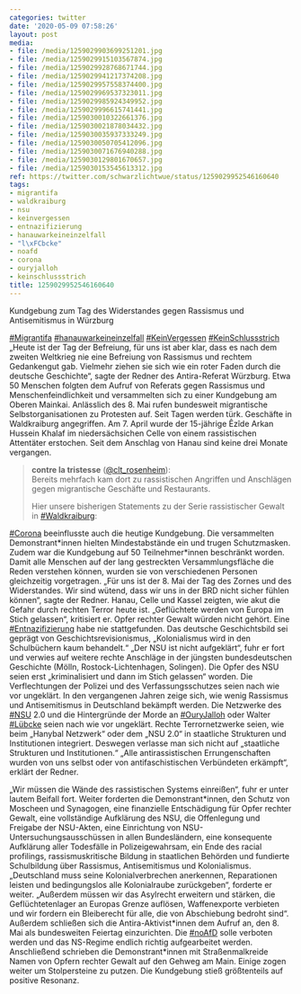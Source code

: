 ```yaml
---
categories: twitter
date: '2020-05-09 07:58:26'
layout: post
media:
- file: /media/1259029903699251201.jpg
- file: /media/1259029915103567874.jpg
- file: /media/1259029928768671744.jpg
- file: /media/1259029941217374208.jpg
- file: /media/1259029957558374400.jpg
- file: /media/1259029969537323011.jpg
- file: /media/1259029985924349952.jpg
- file: /media/1259029996615741441.jpg
- file: /media/1259030010322661376.jpg
- file: /media/1259030021878034432.jpg
- file: /media/1259030035937333249.jpg
- file: /media/1259030050705412096.jpg
- file: /media/1259030071676940288.jpg
- file: /media/1259030129801670657.jpg
- file: /media/1259030153545613312.jpg
ref: https://twitter.com/schwarzlichtwue/status/1259029952546160640
tags:
- migrantifa
- waldkraiburg
- nsu
- keinvergessen
- entnazifizierung
- hanauwarkeineinzelfall
- "l\xFCbcke"
- noafd
- corona
- ouryjalloh
- keinschlussstrich
title: 1259029952546160640
---
```

Kundgebung zum Tag des Widerstandes gegen Rassismus und Antisemitismus in Würzburg



[#Migrantifa](/t/migrantifa) [#hanauwarkeineinzelfall](/t/hanauwarkeineinzelfall) [#KeinVergessen](/t/keinvergessen) [#KeinSchlussstrich](/t/keinschlussstrich) 
„Heute ist der Tag der Befreiung, für uns ist aber klar, dass es nach dem zweiten Weltkrieg nie eine Befreiung von Rassismus und rechtem Gedankengut gab. Vielmehr ziehen sie sich wie ein roter Faden durch die deutsche Geschichte“, sagte der Redner des Antira-Referat Würzburg. 
Etwa 50 Menschen folgten dem Aufruf von Referats gegen Rassismus und Menschenfeindlichkeit und versammelten sich zu einer Kundgebung am Oberen Mainkai. Anlässlich des 8. Mai rufen bundesweit migrantische Selbstorganisationen zu Protesten auf. 
Seit Tagen werden türk. Geschäfte in Waldkraiburg angegriffen. Am 7. April wurde der 15-jährige Êzîde Arkan Hussein Khalaf im niedersächsichen Celle von einem rassistischen Attentäter erstochen. Seit dem Anschlag von Hanau sind keine drei Monate vergangen.

 
> <b>contre la tristesse</b> ([@clt_rosenheim](https://twitter.com/clt_rosenheim)):  
>Bereits mehrfach kam dort zu rassistischen Angriffen und Anschlägen gegen migrantische Geschäfte und Restaurants.   
>  
>  
>  
>Hier unsere bisherigen Statements zu der Serie rassistischer Gewalt in [#Waldkraiburg](/t/waldkraiburg):  
>  
>  
>  
>  
>  
>  
>  
>   


[#Corona](/t/corona) beeinflusste auch die heutige Kundgebung. Die versammelten Demonstrant\*innen hielten Mindestabstände ein und trugen Schutzmasken. Zudem war die Kundgebung auf 50 Teilnehmer\*innen beschränkt worden.
Damit alle Menschen auf der lang gestreckten Versammlungsfläche die Reden verstehen können, wurden sie von verschiedenen Personen gleichzeitig vorgetragen.
„Für uns ist der 8. Mai der Tag des Zornes und des Widerstandes. Wir sind wütend, dass wir uns in der BRD nicht sicher fühlen können“, sagte der Redner. Hanau, Celle und Kassel zeigten, wie akut die Gefahr durch rechten Terror heute ist.
„Geflüchtete werden von Europa im Stich gelassen“, kritisiert er. Opfer rechter Gewalt würden nicht gehört. Eine [#Entnazifizierung](/t/entnazifizierung) habe nie stattgefunden. Das deutsche Geschichtsbild sei geprägt von Geschichtsrevisionismus, „Kolonialismus wird in den Schulbüchern kaum behandelt.“
„Der NSU ist nicht aufgeklärt“, fuhr er fort und verwies auf weitere rechte Anschläge in der jüngsten bundesdeutschen Geschichte (Mölln, Rostock-Lichtenhagen, Solingen). Die Opfer des NSU seien erst „kriminalisiert und dann im Stich gelassen“ worden.
Die Verflechtungen der Polizei und des Verfassungsschutzes seien nach wie vor ungeklärt. In den vergangenen Jahren zeige sich, wie wenig Rassismus und Antisemitismus in Deutschland bekämpft werden.
Die Netzwerke des [#NSU](/t/nsu) 2.0 und die Hintergründe der Morde an [#OuryJalloh](/t/ouryjalloh) oder Walter [#Lübcke](/t/lübcke) seien nach wie vor ungeklärt.
Rechte Terrornetzwerke seien, wie beim „Hanybal Netzwerk“ oder dem „NSU 2.0“ in staatliche Strukturen und Institutionen integriert. Deswegen verlasse man sich nicht auf „staatliche Strukturen und Institutionen.“
„Alle antirassistischen Errungenschaften wurden von uns selbst oder von antifaschistischen Verbündeten erkämpft“, erklärt der Redner. 



„Wir müssen die Wände des rassistischen Systems einreißen“, fuhr er unter lautem Beifall fort.
Weiter forderten die Demonstrant\*innen, den Schutz von Moscheen und Synagogen, eine finanzielle Entschädigung für Opfer rechter Gewalt, eine vollständige Aufklärung des NSU, die Offenlegung und Freigabe der NSU-Akten, 
 eine Einrichtung von NSU-Untersuchungsausschüssen in allen Bundesländern, eine konsequente Aufklärung aller Todesfälle in Polizeigewahrsam, ein Ende des racial profilings, rassismuskritische Bildung in staatlichen Behörden und 
 fundierte Schulbildung über Rassismus, Antisemitismus und Kolonialismus. „Deutschland muss seine Kolonialverbrechen anerkennen, Reparationen leisten und bedingungslos alle Kolonialraube zurückgeben“, forderte er weiter.
„Außerdem müssen wir das Asylrecht erweitern und stärken, die Geflüchtetenlager an Europas Grenze auflösen, Waffenexporte verbieten und wir fordern ein Bleiberecht für alle, die von Abschiebung bedroht sind“.
Außerdem schließen sich die Antira-Aktivist\*innen dem Aufruf an, den 8. Mai als bundesweiten Feiertag einzurichten. Die [#noAfD](/t/noafd) solle verboten werden und das NS-Regime endlich richtig aufgearbeitet werden.
Anschließend schrieben die Demonstrant\*innen mit Straßenmalkreide Namen von Opfern rechter Gewalt auf den Gehweg am Main. Einige zogen weiter um Stolpersteine zu putzen. Die Kundgebung stieß größtenteils auf positive Resonanz.